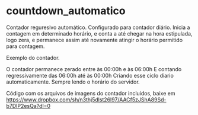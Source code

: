 # countdown_automatico
Contador reguresivo automático. Configurado para contador diário. Inicia a contagem em determinado horário, e conta a até chegar na hora estipulada, logo zera, e permanece assim até novamente atingir o horário permitido para contagem.

Exemplo do contador.

O contador permanece zerado entre às 00:00h e às 06:00h E contando regressivamente das 06:00h até às 00:00h Criando esse ciclo diario automaticamente. Sempre lendo o horário do servidor.

Código com os arquivos de imagens do contador incluidos, baixe em https://www.dropbox.com/sh/n3thj5dlst26l97/AACf5zJShA89Sd-b7DIP2esQa?dl=0
